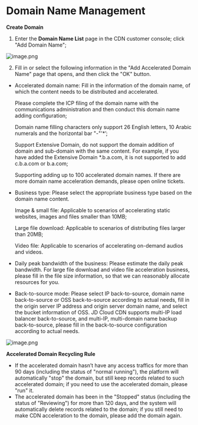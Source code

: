 # **Domain Name Management**

**Create Domain**

 1. Enter the **Domain Name List** page in the CDN customer console; click "Add Domain Name";           

![image.png](https://img1.jcloudcs.com/cms/b5b15af8-d4c9-4806-a050-e59c81ddbcf120180423142138.png)

2. Fill in or select the following information in the "Add Accelerated Domain Name" page that opens, and then click the "OK" button.

* Accelerated domain name: Fill in the information of the domain name, of which the content needs to be distributed and accelerated.

  Please complete the ICP filing of the domain name with the communications administration and then conduct this domain name adding configuration;

  Domain name filling characters only support 26 English letters, 10 Arabic numerals and the horizontal bar "-"'*’;

  Support Extensive Domain, do not support the domain addition of domain and sub-domain with the same content. For example, if you have added the Extensive Domain *.b.a.com, it is not supported to add c.b.a.com or b.a.com;

  Supporting adding up to 100 accelerated domain names. If there are more domain name acceleration demands, please open online tickets.

* Business type: Please select the appropriate business type based on the domain name content.

  Image & small file: Applicable to scenarios of accelerating static websites, images and files smaller than 10MB;

  Large file download: Applicable to scenarios of distributing files larger than 20MB;

  Video file: Applicable to scenarios of accelerating on-demand audios and videos.

* Daily peak bandwidth of the business: Please estimate the daily peak bandwidth. For large file download and video file acceleration business, please fill in the file size information, so that we can reasonably allocate resources for you.

* Back-to-source mode: Please select IP back-to-source, domain name back-to-source or OSS back-to-source according to actual needs, fill in the origin server IP address and origin server domain name, and select the bucket information of OSS. JD Cloud CDN supports multi-IP load balancer back-to-source, and multi-IP, multi-domain name backup back-to-source, please fill in the back-to-source configuration according to actual needs.

![image.png](https://github.com/jdcloudcom/cn/blob/cdn-new/image/CDN/%E8%87%AA%E5%AE%9A%E4%B9%89%E5%9B%9E%E6%BA%90host.png)

**Accelerated Domain Recycling Rule**

* If the accelerated domain hasn’t have any access traffics for more than 90 days (including the status of "normal running"), the platform will automatically "stop" the domain, but still keep records related to such accelerated domain; if you need to use the accelerated domain, please "run" it.
* The accelerated domain has been in the "Stopped" status (including the status of "Reviewing") for more than 120 days, and the system will automatically delete records related to the domain; if you still need to make CDN acceleration to the domain, please add the domain again.
